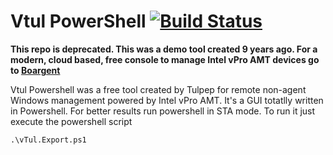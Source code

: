 Vtul PowerShell [![Build Status](https://ci.appveyor.com/api/projects/status/github/Tulpep/vTul-Powershell)](https://ci.appveyor.com/project/tulpep/vTul-Powershell)
===========

**This repo is deprecated. This was a demo tool created 9 years ago. For a modern, cloud based, free console to manage Intel vPro AMT devices go to [Boargent](https://boardgent.com/)**


Vtul Powershell was a free tool created by Tulpep for remote non-agent Windows management powered by Intel vPro AMT.
It's a GUI totatlly written in Powershell. 
For better results run powershell in STA mode.
To run it just execute the powershell script
````
.\vTul.Export.ps1
`````
